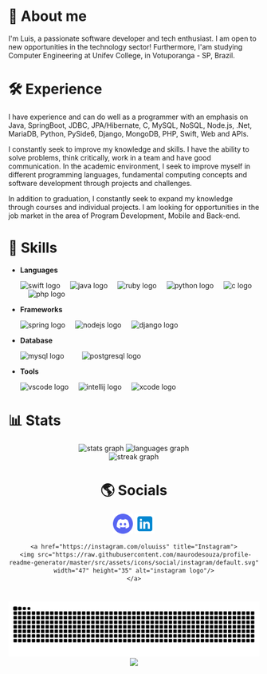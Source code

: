 # 🌴 About me
I'm Luis, a passionate software developer and tech enthusiast. I am open to new opportunities in the technology sector! Furthermore, I'am studying Computer Engineering at Unifev College, in Votuporanga - SP, Brazil.

# 🛠️ Experience

I have experience and can do well as a programmer with an emphasis on Java, SpringBoot, JDBC, JPA/Hibernate, C, MySQL, NoSQL, Node.js, .Net, MariaDB, Python, PySide6, Django, MongoDB, PHP, Swift, Web and APIs.

I constantly seek to improve my knowledge and skills. I have the ability to solve problems, think critically, work in a team and have good communication. In the academic environment, I seek to improve myself in different programming languages, fundamental computing concepts and software development through projects and challenges.

In addition to graduation, I constantly seek to expand my knowledge through courses and individual projects. I am looking for opportunities in the job market in the area of ​​Program Development, Mobile and Back-end.

# 📖 Skills

<div align="left">
 <ul> 
    <div class="languages">
      <li>
        <p><b>Languages</b></p>
      </li>
      <img src="https://cdn.jsdelivr.net/gh/devicons/devicon/icons/swift/swift-original.svg" height="30" alt="swift logo"  />
      <img width="12" />
      <img src="https://cdn.jsdelivr.net/gh/devicons/devicon/icons/java/java-original.svg" height="30" alt="java logo"  />
      <img width="12" />
      <img src="https://cdn.jsdelivr.net/gh/devicons/devicon/icons/ruby/ruby-plain-wordmark.svg" height="40" alt="ruby logo"  />
      <img width="12" />
      <img src="https://cdn.jsdelivr.net/gh/devicons/devicon/icons/python/python-original.svg" height="30" alt="python logo"  />
      <img width="12" />
      <img src="https://cdn.jsdelivr.net/gh/devicons/devicon/icons/c/c-original.svg" height="30" alt="c logo"  />
      <img width="12" />
      <img src="https://cdn.jsdelivr.net/gh/devicons/devicon/icons/php/php-original.svg" height="40" alt="php logo"  />
      <img width="12" />
    </div>
    <div class="frameworks">
      <li>
       <p><b>Frameworks</b></p>
      </li>
      <img src="https://cdn.jsdelivr.net/gh/devicons/devicon/icons/spring/spring-original.svg" height="40" alt="spring logo"  />
      <img width="12" />
      <img src="https://cdn.jsdelivr.net/gh/devicons/devicon/icons/nodejs/nodejs-original.svg" height="30" alt="nodejs logo"  />
      <img width="12" />
      <img src="https://cdn.jsdelivr.net/gh/devicons/devicon/icons/django/django-plain.svg" height="30" alt="django logo"  />
      <img width="12" />
     </div>
     <div class="database">
        <li>
         <p><b>Database</b></p>
        </li>
        <img src="https://cdn.jsdelivr.net/gh/devicons/devicon/icons/mysql/mysql-original.svg" height="30" alt="mysql logo"  />
        <img width="12" />
        <img width="12" />
        <img src="https://cdn.jsdelivr.net/gh/devicons/devicon/icons/postgresql/postgresql-original.svg" height="30" alt="postgresql logo"  />
        <img width="12" />
      </div>
      <div class="tools">
       <li>
        <p><b>Tools</b></p>
       </li>
         <img src="https://cdn.jsdelivr.net/gh/devicons/devicon/icons/vscode/vscode-original.svg" height="40" alt="vscode logo"  />
         <img width="12" />
         <img src="https://cdn.jsdelivr.net/gh/devicons/devicon/icons/intellij/intellij-original.svg" height="40" alt="intellij logo"  />
         <img width="12" />
         <img src="https://cdn.jsdelivr.net/gh/devicons/devicon/icons/xcode/xcode-original.svg" height="40" alt="xcode logo"  />
     </div>
 </ul>
</div>

# 📊 Stats

  <div class="stats" align="center">
  <img src="https://github-readme-stats.vercel.app/api?username=oluuiss&hide_title=false&hide_rank=false&show_icons=false&include_all_commits=true&count_private=true&disable_animations=false&theme=algolia&locale=en&hide_border=false" height="150" alt="stats graph"  />
  <img src="https://github-readme-stats.vercel.app/api/top-langs?username=oluuiss&locale=en&hide_title=false&layout=compact&card_width=320&langs_count=5&theme=algolia&hide_border=false" height="150" alt="languages graph"  />
</div>

<div align="center">
  <img src="https://streak-stats.demolab.com?user=oluuiss&locale=en&mode=daily&theme=algolia&hide_border=false&border_radius=5" height="150" alt="streak graph"  />
</div>   

###

 <div class="socials" align="center" alt="social">
  
  # 🌎 Socials

<a href="https://discord.gg/PqS66etUN4" title="discord"><img src="./images/discord-logo.png" alt="discord-logo" width="40px" height="40px"></a>
<a href="www.linkedin.com/in/oluuiss" title="linkedin"><img src="./images/linkedin-logo.png" alt="linkedin-logo" width="40px" height="40px"></a>

    <a href="https://instagram.com/oluuiss" title="Instagram">
     <img src="https://raw.githubusercontent.com/maurodesouza/profile-readme-generator/master/src/assets/icons/social/instagram/default.svg" width="47" height="35" alt="instagram logo"/>
    </a>
  </div>
 
</div>

  #
<img id="snake" src="https://raw.githubusercontent.com/oluuiss/oluuiss/output/snake.svg" alt="Snake animation" />

<div id="visitors" align="center">
  <img src="https://visitor-badge.laobi.icu/badge?page_id=oluuiss.oluuiss&left_text=PROFILE%20VIEWS"  />

</div>




